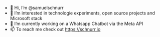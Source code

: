 - 👋 Hi, I’m @samuelschnurr
- 👀 I’m interested in technologie experiments, open source projects and Microsoft stack
- 🌱 I’m currently working on a Whatsapp Chatbot via the Meta API
- 📫 To reach me check out https://schnurr.io
